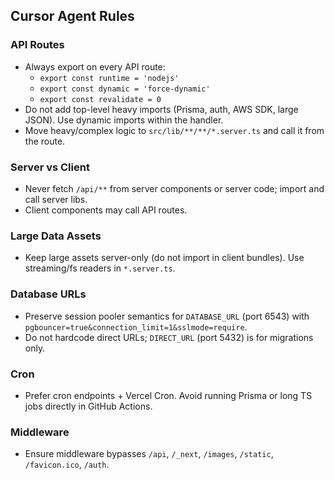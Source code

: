 ## Cursor Agent Rules

### API Routes
- Always export on every API route:
  - `export const runtime = 'nodejs'`
  - `export const dynamic = 'force-dynamic'`
  - `export const revalidate = 0`
- Do not add top-level heavy imports (Prisma, auth, AWS SDK, large JSON). Use dynamic imports within the handler.
- Move heavy/complex logic to `src/lib/**/**/*.server.ts` and call it from the route.

### Server vs Client
- Never fetch `/api/**` from server components or server code; import and call server libs.
- Client components may call API routes.

### Large Data Assets
- Keep large assets server-only (do not import in client bundles). Use streaming/fs readers in `*.server.ts`.

### Database URLs
- Preserve session pooler semantics for `DATABASE_URL` (port 6543) with `pgbouncer=true&connection_limit=1&sslmode=require`.
- Do not hardcode direct URLs; `DIRECT_URL` (port 5432) is for migrations only.

### Cron
- Prefer cron endpoints + Vercel Cron. Avoid running Prisma or long TS jobs directly in GitHub Actions.

### Middleware
- Ensure middleware bypasses `/api`, `/_next`, `/images`, `/static`, `/favicon.ico`, `/auth`.



